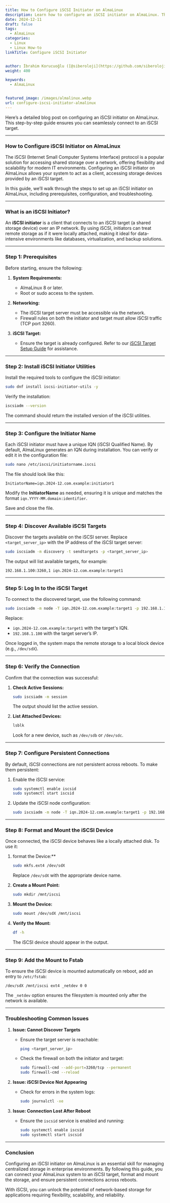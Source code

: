 ```yaml
---
title: How to Configure iSCSI Initiator on AlmaLinux
description: Learn how to configure an iSCSI initiator on AlmaLinux. This detailed guide covers setup, discovery, and troubleshooting for seamless network storage access.
date: 2024-12-11
draft: false
tags:
  - AlmaLinux
categories:
  - Linux
  - Linux How-to
linkTitle: Configure iSCSI Initiator


author: İbrahim Korucuoğlu ([@siberoloji](https://github.com/siberoloji))
weight: 400

keywords:
  - AlmaLinux


featured_image: /images/almalinux.webp
url: configure-iscsi-initiator-almalinux
---
```

Here’s a detailed blog post on configuring an iSCSI initiator on AlmaLinux. This step-by-step guide ensures you can seamlessly connect to an iSCSI target.

---

### How to Configure iSCSI Initiator on AlmaLinux

The iSCSI (Internet Small Computer Systems Interface) protocol is a popular solution for accessing shared storage over a network, offering flexibility and scalability for modern IT environments. Configuring an iSCSI initiator on AlmaLinux allows your system to act as a client, accessing storage devices provided by an iSCSI target.

In this guide, we’ll walk through the steps to set up an iSCSI initiator on AlmaLinux, including prerequisites, configuration, and troubleshooting.

---

### **What is an iSCSI Initiator?**

An **iSCSI initiator** is a client that connects to an iSCSI target (a shared storage device) over an IP network. By using iSCSI, initiators can treat remote storage as if it were locally attached, making it ideal for data-intensive environments like databases, virtualization, and backup solutions.

---

### **Step 1: Prerequisites**

Before starting, ensure the following:

1. **System Requirements:**
   - AlmaLinux 8 or later.
   - Root or sudo access to the system.

2. **Networking:**
   - The iSCSI target server must be accessible via the network.
   - Firewall rules on both the initiator and target must allow iSCSI traffic (TCP port 3260).

3. **iSCSI Target:**
   - Ensure the target is already configured. Refer to our [iSCSI Target Setup Guide](configure-iscsi-target-targetcli-almalinux) for assistance.

---

### **Step 2: Install iSCSI Initiator Utilities**

Install the required tools to configure the iSCSI initiator:

```bash
sudo dnf install iscsi-initiator-utils -y
```

Verify the installation:

```bash
iscsiadm --version
```

The command should return the installed version of the iSCSI utilities.

---

### **Step 3: Configure the Initiator Name**

Each iSCSI initiator must have a unique IQN (iSCSI Qualified Name). By default, AlmaLinux generates an IQN during installation. You can verify or edit it in the configuration file:

```bash
sudo nano /etc/iscsi/initiatorname.iscsi
```

The file should look like this:

```plaintext
InitiatorName=iqn.2024-12.com.example:initiator1
```

Modify the **InitiatorName** as needed, ensuring it is unique and matches the format `iqn.YYYY-MM.domain:identifier`.

Save and close the file.

---

### **Step 4: Discover Available iSCSI Targets**

Discover the targets available on the iSCSI server. Replace `<target_server_ip>` with the IP address of the iSCSI target server:

```bash
sudo iscsiadm -m discovery -t sendtargets -p <target_server_ip>
```

The output will list available targets, for example:

```plaintext
192.168.1.100:3260,1 iqn.2024-12.com.example:target1
```

---

### **Step 5: Log In to the iSCSI Target**

To connect to the discovered target, use the following command:

```bash
sudo iscsiadm -m node -T iqn.2024-12.com.example:target1 -p 192.168.1.100 --login
```

Replace:

- `iqn.2024-12.com.example:target1` with the target's IQN.
- `192.168.1.100` with the target server’s IP.

Once logged in, the system maps the remote storage to a local block device (e.g., `/dev/sdX`).

---

### **Step 6: Verify the Connection**

Confirm that the connection was successful:

1. **Check Active Sessions:**

   ```bash
   sudo iscsiadm -m session
   ```

   The output should list the active session.

2. **List Attached Devices:**

   ```bash
   lsblk
   ```

   Look for a new device, such as `/dev/sdb` or `/dev/sdc`.

---

### **Step 7: Configure Persistent Connections**

By default, iSCSI connections are not persistent across reboots. To make them persistent:

1. Enable the iSCSI service:

   ```bash
   sudo systemctl enable iscsid
   sudo systemctl start iscsid
   ```

2. Update the iSCSI node configuration:

   ```bash
   sudo iscsiadm -m node -T iqn.2024-12.com.example:target1 -p 192.168.1.100 --op update -n node.startup -v automatic
   ```

---

### **Step 8: Format and Mount the iSCSI Device**

Once connected, the iSCSI device behaves like a locally attached disk. To use it:

1. format the Device:**

   ```bash
   sudo mkfs.ext4 /dev/sdX
   ```

   Replace `/dev/sdX` with the appropriate device name.

2. **Create a Mount Point:**

   ```bash
   sudo mkdir /mnt/iscsi
   ```

3. **Mount the Device:**

   ```bash
   sudo mount /dev/sdX /mnt/iscsi
   ```

4. **Verify the Mount:**

   ```bash
   df -h
   ```

   The iSCSI device should appear in the output.

---

### **Step 9: Add the Mount to Fstab**

To ensure the iSCSI device is mounted automatically on reboot, add an entry to `/etc/fstab`:

```plaintext
/dev/sdX /mnt/iscsi ext4 _netdev 0 0
```

The `_netdev` option ensures the filesystem is mounted only after the network is available.

---

### **Troubleshooting Common Issues**

1. **Issue: Cannot Discover Targets**
   - Ensure the target server is reachable:

     ```bash
     ping <target_server_ip>
     ```

   - Check the firewall on both the initiator and target:

     ```bash
     sudo firewall-cmd --add-port=3260/tcp --permanent
     sudo firewall-cmd --reload
     ```

2. **Issue: iSCSI Device Not Appearing**
   - Check for errors in the system logs:

     ```bash
     sudo journalctl -xe
     ```

3. **Issue: Connection Lost After Reboot**
   - Ensure the `iscsid` service is enabled and running:

     ```bash
     sudo systemctl enable iscsid
     sudo systemctl start iscsid
     ```

---

### **Conclusion**

Configuring an iSCSI initiator on AlmaLinux is an essential skill for managing centralized storage in enterprise environments. By following this guide, you can connect your AlmaLinux system to an iSCSI target, format and mount the storage, and ensure persistent connections across reboots.

With iSCSI, you can unlock the potential of network-based storage for applications requiring flexibility, scalability, and reliability.
